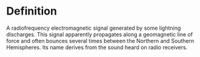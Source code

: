 # Definition

A radiofrequency electromagnetic signal generated by some lightning
discharges. This signal apparently propagates along a geomagnetic line
of force and often bounces several times between the Northern and
Southern Hemispheres. Its name derives from the sound heard on radio
receivers.
